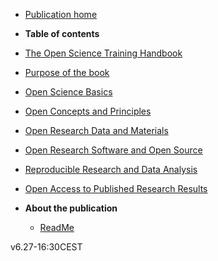 - [Publication home](/)

-  **Table of contents**

- [The Open Science Training Handbook](openscience-en/chapter_1.md)
- [Purpose of the book](openscience-en/chapter_2.md)
- [Open Science Basics](openscience-en/chapter_3.md)
- [Open Concepts and Principles](openscience-en/chapter_4.md)
- [Open Research Data and Materials](openscience-en/chapter_5.md)
- [Open Research Software and Open Source](openscience-en/chapter_6.md)
- [Reproducible Research and Data Analysis](openscience-en/chapter_7.md)
- [Open Access to Published Research Results](openscience-en/chapter_8.md)

- **About the publication**
  - [ReadMe](https://github.com/hibbitts-design/docsify-open-publishing-starter-kit/blob/master/README.md)

v6.27-16:30CEST  
